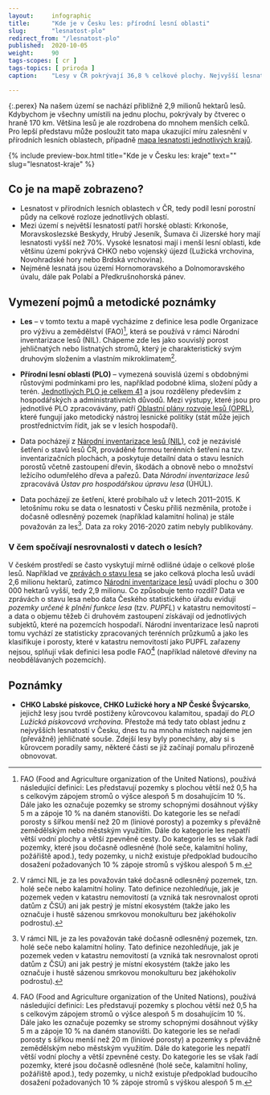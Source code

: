 ```yaml
---
layout:     infographic
title:      "Kde je v Česku les: přírodní lesní oblasti"
slug:       "lesnatost-plo"
redirect_from: "/lesnatost-plo"
published:  2020-10-05
weight:     90
tags-scopes: [ cr ]
tags-topics: [ priroda ]
caption:    "Lesy v ČR pokrývají 36,8 % celkové plochy. Nejvyšší lesnatost najdeme v okrajových pohořích, nejnižší je v Polabí a nížinných úvalech."

---
```


{:.perex}
Na našem území se nachází přibližně 2,9 milionů hektarů lesů. Kdybychom je všechny umístili na jednu plochu, pokrývaly by čtverec o hraně 170 km. Většina lesů je ale rozdrobena do mnohem menších celků. Pro lepší představu může posloužit tato mapa ukazující míru zalesnění v přírodních lesních oblastech, případně [mapa lesnatosti jednotlivých krajů](/lesnatost-kraje). 


{% include preview-box.html
    title="Kde je v Česku les: kraje"
    text=""
    slug="lesnatost-kraje"
%}
## Co je na mapě zobrazeno? 
- Lesnatost v přírodních lesních oblastech v ČR, tedy podíl lesní porostní půdy na celkové rozloze jednotlivých oblastí.
- Mezi území s největší lesnatostí patří horské oblasti: Krkonoše, Moravskoslezské Beskydy, Hrubý Jeseník, Šumava či Jizerské hory mají lesnatosti vyšší než 70%. Vysoké lesnatosi mají i menší lesní oblasti, kde většinu území pokrývá CHKO nebo vojenský újezd (Lužická vrchovina, Novohradské hory nebo Brdská vrchovina). 
- Nejméně lesnatá jsou území Hornomoravského a Dolnomoravského úvalu, dále pak Polabí a Předkrušnohorská pánev. 

## Vymezení pojmů a metodické poznámky
- **Les** – v tomto textu a mapě vycházíme z definice lesa podle Organizace pro výživu a zemědělství (FAO)[^2], která se používá v rámci Národní inventarizace lesů (NIL). Chápeme zde les jako souvislý porost jehličnatých nebo listnatých stromů, který je charakteristický svým druhovým složením a vlastním mikroklimatem[^3].

- **Přírodní lesní oblasti (PLO)** – vymezená souvislá území s obdobnými růstovými podmínkami pro les, například podobné klima, složení půdy a terén. [Jednotlivých PLO je celkem 41](http://www.uhul.cz/nase-cinnost/oblastni-plany-rozvoje-lesu/prirodni-lesni-oblasti-plo) a jsou rozděleny především z hospodářských a administrativních důvodů. Mezi výstupy, které jsou pro jednotlivé PLO zpracovávány, patří [Oblastní plány rozvoje lesů (OPRL)](http://www.uhul.cz/nase-cinnost/oblastni-plany-rozvoje-lesu/co-jsou-to-oprl), které fungují jako metodický nástroj lesnické politiky (stát může jejich prostřednictvím řídit, jak se v lesích hospodaří).  

- Data pocházejí z [Národní inventarizace lesů (NIL)](http://www.uhul.cz/kdo-jsme/aktuality/938-publikace-narodni-inventarizace-lesu-v-ceske-republice-vysledky-druheho-cyklu-2011-2015), což je nezávislé šetření o stavů lesů ČR, prováděné formou terénních šetření na tzv. inventarizačních plochách, a poskytuje detailní data o stavu lesních porostů včetně zastoupení dřevin, škodách a obnově nebo o množství ležícího odumřelého dřeva a pařezů. Data *Národní inventarizace lesů* zpracovává *Ústav pro hospodářskou úpravu lesa* (ÚHÚL).

- Data pocházejí ze šetření, které probíhalo už v letech 2011–2015. K letošnímu roku se data o lesnatosti v Česku příliš nezměnila, protože i dočasně odlesněný pozemek (například kalamitní holina) je stále považován za les[^3]. Data za roky 2016-2020 zatím nebyly publikovány.

### V čem spočívají nesrovnalosti v datech o lesích? 
V českém prostředí se často vyskytují mírně odlišné údaje o celkové ploše lesů. Například ve [zprávách o stavu lesa](http://eagri.cz/public/web/mze/lesy/lesnictvi/zprava-o-stavu-lesa-a-lesniho/) se jako celková plocha lesů uvádí 2,6 milionu hektarů, zatímco [Národní inventarizace lesů](http://www.uhul.cz/kdo-jsme/aktuality/938-publikace-narodni-inventarizace-lesu-v-ceske-republice-vysledky-druheho-cyklu-2011-2015) uvádí plochu o 300 000 hektarů vyšší, tedy 2,9 milionu. Co způsobuje tento rozdíl? 
Data ve zprávách o stavu lesa nebo data Českého statistického úřadu evidují *pozemky určené k plnění funkce lesa* (tzv. *PUPFL*) v katastru nemovitostí – a data o objemu těžeb či druhovém zastoupení získávají od jednotlivých subjektů, které na pozemcích hospodaří. Národní inventarizace lesů naproti tomu vychází ze statisticky zpracovaných terénních průzkumů a jako les klasifikuje i porosty, které v katastru nemovitostí jako PUPFL zařazeny nejsou, splňují však definici lesa podle FAO[^2] (například náletové dřeviny na neobdělávaných pozemcích). 

## Poznámky

- **CHKO Labské pískovce, CHKO Lužické hory a NP České Švýcarsko**, jejichž lesy jsou tvrdě postiženy kůrovcovou kalamitou, spadají do *PLO Lužická pískovcová vrchovina*. Přestože má tedy tato oblast jednu z nejvyšších lesnatostí v Česku, dnes tu na mnoha místech najdeme jen (převážně) jehličnaté souše. Zdejší lesy byly ponechány, aby si s kůrovcem poradily samy, některé části se již začínají pomalu přirozeně obnovovat.

[^2]: FAO (Food and Agriculture organization of the United Nations), používá následující definici: Les představují pozemky s plochou větší než 0,5 ha s celkovým zápojem stromů o výšce alespoň 5 m dosahujícím 10 %. Dále jako les označuje pozemky se stromy schopnými dosáhnout výšky 5 m a zápoje 10 % na daném stanovišti. Do kategorie les se neřadí porosty s šířkou menší než 20 m (liniové porosty) a pozemky s převážně zemědělským nebo městským využitím. Dále do kategorie les nepatří větší vodní plochy a větší zpevněné cesty. Do kategorie les se však řadí pozemky, které jsou dočasně odlesněné (holé seče, kalamitní holiny, požářiště apod.), tedy pozemky, u nichž existuje předpoklad budoucího dosažení požadovaných 10 % zápoje stromů s výškou alespoň 5 m.

[^3]: V rámci NIL je za les považován také dočasně odlesněný pozemek, tzn. holé seče nebo kalamitní holiny. Tato definice nezohledňuje, jak je pozemek veden v katastru nemovitostí (a vzniká tak nesrovnalost oproti datům z ČSÚ) ani jak pestrý je místní ekosystém (takže jako les označuje i hustě sázenou smrkovou monokulturu bez jakéhokoliv podrostu).
